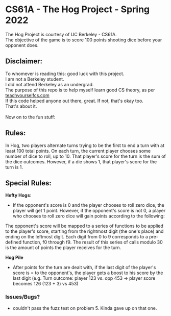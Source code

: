 # CS61A - The Hog Project - Spring 2022
The Hog Project is courtesy of UC Berkeley - CS61A.<br>
The objective of the game is to score 100 points shooting dice before your opponent does.

## Disclaimer:
To whomever is reading this: good luck with this project.<br>
I am not a Berkeley student.<br>
I did not attend Berkeley as an undergrad.<br>
The purpose of this repo is to help myself learn good CS theory, as per [teachyourselfcs.com](https://www.teachyourselfcs.com)<br>
If this code helped anyone out there, great. If not, that's okay too.<br>
That's about it.
<br>
<br>
Now on to the fun stuff:

## Rules:
In Hog, two players alternate turns trying to be the first to end a turn with at least 100 total points. On each turn, the current player chooses some number of dice to roll, up to 10. That player's score for the turn is the sum of the dice outcomes. However, if a die shows 1, that player's score for the turn is 1.

## Special Rules:
**Hefty Hogs**:
- If the opponent's score is 0 and the player chooses to roll zero dice, the player will get 1 point. However, if the opponent's score is not 0, a player who chooses to roll zero dice will gain points according to the following:

The opponent's score will be mapped to a series of functions to be applied to the player's score, starting from the rightmost digit (the one's place) and ending on the leftmost digit.
Each digit from 0 to 9 corresponds to a pre-defined function, f0 through f9.
The result of this series of calls modulo 30 is the amount of points the player receives for the turn.

**Hog Pile**
- After points for the turn are dealt with, if the last digit of the player's score is = to the opponent's, the player gets a boost to his score by the last digit (e.g. Turn outcome: player 123 vs. opp 453 -> player score becomes 126 (123 + 3) vs 453)

### Issues/Bugs?
- couldn't pass the fuzz test on problem 5. Kinda gave up on that one.
